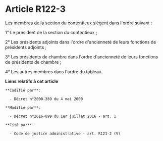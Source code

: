 # Article R122-3

Les membres de la section du contentieux siègent dans l'ordre suivant : 

1° Le président de la section du contentieux ; 

2° Les présidents adjoints dans l'ordre d'ancienneté de leurs fonctions de présidents adjoints ; 

3° Les présidents de  chambre dans l'ordre d'ancienneté de leurs fonctions de présidents de  chambre ; 

4° Les autres membres dans l'ordre du tableau.

**Liens relatifs à cet article**

	**Codifié par**:

	  - Décret n°2000-389 du 4 mai 2000

	**Modifié par**:

	  - Décret n°2016-899 du 1er juillet 2016 - art. 1

	**Cité par**:

	  - Code de justice administrative - art. R121-2 (V)
